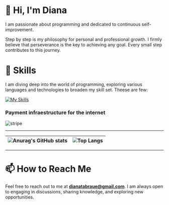# 👋 Hi, I'm Diana
I am passionate about programming and dedicated to continuous self-improvement.

Step by step is my philosophy for personal and professional growth. I firmly believe that perseverance is the key to achieving any goal. Every small step contributes to this journey.

# 🚀 Skills 
I am diving deep into the world of programming, exploring various languages and technologies to broaden my skill set. Theese are few:

[![My Skills](https://skillicons.dev/icons?i=js,ts,html,css,nodejs,react,vue,mongodb,mysql,tailwind,figma&theme=light)](https://skillicons.dev)

### Payment infraestructure for the internet
![stripe](https://github.com/tabraue/tabraue/assets/127108444/b62b0895-b1e6-4182-97f1-edc33badb943)

<hr/>

| ![Anurag's GitHub stats](https://github-readme-stats.vercel.app/api?username=tabraue&show_icons=true&theme=synthwave)   |   ![Top Langs](https://github-readme-stats.vercel.app/api/top-langs/?username=tabraue&layout=compact&theme=synthwave) | 
| ------------- | ------------- |

<hr/>

# 📫 How to Reach Me

Feel free to reach out to me at **dianatabraue@gmail.com**. I am always open to engaging in discussions, sharing knowledge, and exploring new opportunities.

<!---
tabraue/tabraue is a ✨ special ✨ repository because its `README.md` (this file) appears on your GitHub profile.
You can click the Preview link to take a look at your changes.
- 💞️ I’m looking to collaborate on ...
- 👀 I’m interested in technology
--->
